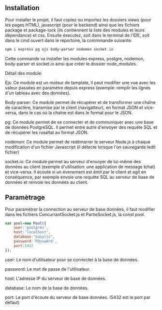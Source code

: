 ## Installation

Pour installer le projet, il faut copiez ou importez les dossiers views (pour les pages HTML), javascript (pour le backend) ainsi que les fichiers package et package-lock (ils contiennent la liste des modules et leurs dépendance) et css. Ensuite éxecutez, soit dans le terminal de l'IDE, soit dans le cmd ouvert dans le réportoire, la commmande suivante: 
```powershell
npm i express pg ejs body-parser nodemon socket.io
```
Cette commande va installer les modules express, postgre, nodemon, body-parser et socket.io ainsi que créer le dossier node_modules.

Détail des module:

Ejs: Ce module est un moteur de tamplate, il peut modifier une vue avec les valeur passées en paramètre depuis express (exemple: remplir les lignes d'un tableau avec des données).

Body-parser: Ce module permet de récupérer et de transformer une chaîne de caractère, transmise par le client (navigatteur), en format JSON et vice-versa, dans le cas où la chaîne est dans le format pour le JSON.

pg: Ce module permet de se connecter et de communiquer avec une base de données PostgreSQL. Il permet entre autre d'envoyer des requète SQL et de récupérer les rusaltat au format JSON.

nodemon: Ce module permet de redémarrer le serveur Node.js à chaque modification d'un fichier Javascript (il détecte lorsque l'on sauvegarde ledit fichier)

socket.io: Ce module permet au serveur d'envoyer de lui-même des données au client (exemple d'utilisation: une application de message tchat) et vice-versa. Il écoute si un évenement est émit par le client et agit en conséquence, par exemple envoie une requète SQL au serveur de base de données et renvoie les données au client.

## Paramètrage

Pour paramètrer la connection au serveur de base données, il faut modifier dans les fichiers ConcurrantSocket.js et PartieSocket.js, la const pool.

```javascript
var pool=new Pool({
    user:'postgres',
    host:'localhost',
    database:"easylis",
    password:'P@ssw0rd',
    port:5432
});
```

user: Le nom d'utilisateur pour se connecter à la base de données.

password: Le mot de passe de l'utilisateur.

host: L'adresse IP du serveur de base de données.

database: Le nom de la base de données.

port: Le port d'écoute du serveur de base données. (5432 est le port par défaut)
